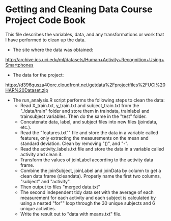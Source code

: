 Getting and Cleaning Data Course Project Code Book
========================================================

This file describes the variables, data, and any transformations or work that I have performed to clean up the data.

* The site where the data was obtained: 

http://archive.ics.uci.edu/ml/datasets/Human+Activity+Recognition+Using+Smartphones 

* The data for the project: 

https://d396qusza40orc.cloudfront.net/getdata%2Fprojectfiles%2FUCI%20HAR%20Dataset.zip

* The run_analysis.R script performs the following steps to clean the data:
    * Read X_train.txt, y_train.txt and subject_train.txt from the "./data/train" folder and store them in traindata, trainlabel and trainsubject variables. Then do the same in the "test" folder.
    * Concatenate data, label, and subject files into new files (joindata, etc.).
    * Read the "features.txt"" file and store the data in a variable called features, only extracting the measurements on the mean and standard deviation. Clean by removing "()", and "-".
    * Read the activity_labels.txt file and store the data in a variable called activity and clean it.
    * Transform the values of joinLabel according to the activity data frame.
    * Combine the joinSubject, joinLabel and joinData by column to get a clean data frame (cleandata). Properly name the first two columns, "subject" and "activity". 
    * Then output to files "merged data.txt"
    * The second independent tidy data set with the average of each measurement for each activity and each subject is calculated by using a nested "for"" loop through the 30 unique subjects and 6 unique activities.
    * Write the result out to "data with means.txt" file.